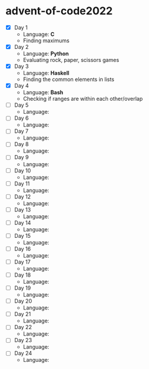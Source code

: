 # advent-of-code2022

- [x] Day 1
  - Language: **C**
  - Finding maximums
- [x] Day 2
  - Language: **Python**
  - Evaluating rock, paper, scissors games
- [x] Day 3
  - Language: **Haskell**
  - Finding the common elements in lists
- [x] Day 4
  - Language: **Bash**
  - Checking if ranges are within each other/overlap
- [ ] Day 5
    - Language: 
- [ ] Day 6
  - Language: 
- [ ] Day 7
  - Language: 
- [ ] Day 8
  - Language: 
- [ ] Day 9
  - Language: 
- [ ] Day 10
  - Language: 
- [ ] Day 11
  - Language:
- [ ] Day 12
  - Language:
- [ ] Day 13
  - Language:
- [ ] Day 14
  - Language:
- [ ] Day 15
  - Language:
- [ ] Day 16
  - Language:
- [ ] Day 17
  - Language:
- [ ] Day 18
  - Language:
- [ ] Day 19
  - Language:
- [ ] Day 20
  - Language:
- [ ] Day 21
  - Language:
- [ ] Day 22
  - Language:
- [ ] Day 23
  - Language:
- [ ] Day 24
  - Language:



